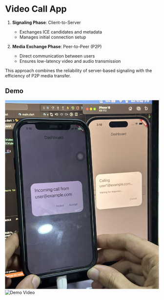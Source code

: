 # Video Call App

1. **Signaling Phase**: Client-to-Server

   - Exchanges ICE candidates and metadata
   - Manages initial connection setup

2. **Media Exchange Phase**: Peer-to-Peer (P2P)
   - Direct communication between users
   - Ensures low-latency video and audio transmission

This approach combines the reliability of server-based signaling with the efficiency of P2P media transfer.

## Demo

![Demo](static/1.png)
![Demo Video](static/2.gif)
